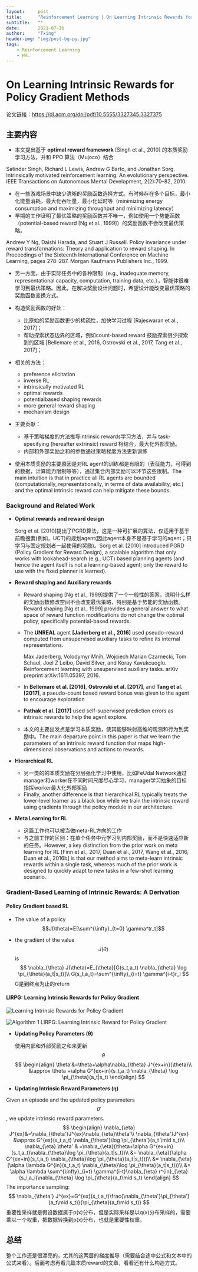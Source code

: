 ```yaml
---
layout:     post
title:      "Reinforcement Learning | On Learning Intrinsic Rewards for Policy Gradient Methods"
subtitle:   ""
date:       2021-07-16
author:     "Txing"
header-img: "img/post-bg-py.jpg"
tags:
    - Reinforcement Learning
    - HRL
---
```


# On Learning Intrinsic Rewards for Policy Gradient Methods

论文链接：https://dl.acm.org/doi/pdf/10.5555/3327345.3327375

## 主要内容

- 本文提出基于 **optimal reward framework** [Singh et al., 2010] 的本质奖励学习方法，并和 PPO 算法（Mujoco）结合

Satinder Singh, Richard L Lewis, Andrew G Barto, and Jonathan Sorg. Intrinsically motivated reinforcement learning: An evolutionary perspective. IEEE Transactions on Autonomous Mental Development, 2(2):70–82, 2010.

- 在一些游戏场景中缺少清晰的奖励函数选择方式。有时候存在多个目标，最小化能量消耗，最大化吞吐量，最小化延时等（minimizing energy consumption and maximizing throughput and minimizing latency）
- 早期的工作证明了最优策略的奖励函数并不唯一，例如使用一个势能函数（potential-based reward [Ng et al., 1999]）的奖励函数不会改变最优策略。

Andrew Y Ng, Daishi Harada, and Stuart J Russell. Policy invariance under reward transformations: Theory and application to reward shaping. In Proceedings of the Sixteenth International Conference on Machine Learning, pages 278–287. Morgan Kaufmann Publishers Inc., 1999.

- 另一方面，由于实际任务中的各种限制（e.g., inadequate memory, representational capacity, computation, training data, etc.），智能体很难学习到最优策略。因此，在解决奖励设计问题时，希望设计能改变最优策略的奖励函数变换方式。

- 构造奖励函数的好处：
  - 比原始的奖励函数更少的稀疏性，加快学习过程 [Rajeswaran et al., 2017]；
  - 帮助探索状态边界的区域，例如count-based reward 鼓励探索很少探索到的区域 [Bellemare et al., 2016, Ostrovski et al., 2017, Tang et al., 2017]；

- 相关的方法：
  - preference elicitation
  - inverse RL
  - intrinsically motivated RL
  - optimal rewards
  - potentialbased shaping rewards
  - more general reward shaping
  - mechanism design
- 主要贡献：
  - 基于策略梯度的方法推导intrinsic rewards学习方法，并与 task-specifying (hereafter extrinsic) reward 相结合，最大化外部奖励。
  - 内部和外部奖励之和的参数通过策略梯度方法更新训练

- 使用本质奖励的主要原因是对RL agent的训练都是有限的（表征能力，可得到的数据，计算能力限制等等），通过集合内部奖励可以环节这些限制。The main intuition is that in practice all RL agents are bounded (computationally, representationally, in terms of data availability, etc.) and the optimal intrinsic reward can help mitigate these bounds.


### Background and Related Work

- **Optimal rewards and reward design**

  Sorg et al. [2010]提出了PGRD算法，这是一种可扩展的算法，仅适用于基于前瞻搜索(例如，UCT)的规划agent(因此agent本身不是基于学习的agent；只学习与固定规划者一起使用的奖励)。Sorg et al. [2010] introduced PGRD (Policy Gradient for Reward Design), a scalable algorithm that only works with lookahead-search (e.g., UCT) based planning agents (and hence the agent itself is not a learning-based agent; only the reward to use with the fixed planner is learned).

- **Reward shaping and Auxiliary rewards**

  - Reward shaping [Ng et al., 1999]提供了一个一般性的答案，说明什么样的奖励函数修改空间不会改变最优策略，特别是基于势能的奖励函数。Reward shaping [Ng et al., 1999] provides a general answer to what space of reward function modifications do not change the optimal policy, specifically potential-based rewards.

  - The **UNREAL** agent **[Jaderberg et al., 2016]** used pseudo-reward computed from unsupervised auxiliary tasks to refine its internal representations.

    Max Jaderberg, Volodymyr Mnih, Wojciech Marian Czarnecki, Tom Schaul, Joel Z Leibo, David Silver, and Koray Kavukcuoglu. Reinforcement learning with unsupervised auxiliary tasks. arXiv preprint arXiv:1611.05397, 2016.

  - In **Bellemare et al. [2016]**, **Ostrovski et al. [2017]**, and **Tang et al. [2017]**, a pseudo-count based reward bonus was given to the agent to encourage exploration

  - **Pathak et al. [2017]** used self-supervised prediction errors as intrinsic rewards to help the agent explore.

  - 本文的主要出发点是学习本质奖励，使其能够映射高维的观测和行为到奖励中。The main departure point in this paper is that we learn the parameters of an intrinsic reward function that maps high-dimensional observations and actions to rewards.

- **Hierarchical RL**

  - 另一类的的本质奖励在分层强化学习中使用，比如FeUdal Network通过manager和worker在不同时间尺度尽心学习，manager学习抽象的目标指挥worker最大化外部奖励
  - Finally, another difference is that hierarchical RL typically treats the lower-level learner as a black box while we train the intrinsic reward using gradients through the policy module in our architecture.

- **Meta Learning for RL**

  - 这篇工作也可以被当做meta-RL方向的工作
  - 与之前工作的区别：在单个任务中元学习到内部奖励，而不是快速适应新的任务。However, a key distinction from the prior work on meta learning for RL [Finn et al., 2017, Duan et al., 2017, Wang et al., 2016, Duan et al., 2016b] is that our method aims to meta-learn intrinsic rewards within a single task, whereas much of the prior work is designed to quickly adapt to new tasks in a few-shot learning scenario.

### Gradient-Based Learning of Intrinsic Rewards: A Derivation

#### Policy Gradient based RL

- The value of a policy $$J(\theta)=E[\sum^{\infty}_{t=0} \gamma^tr_t]$$

- the gradient of the value $$J(\theta)$$ is 
  $$
  \nabla_{\theta} J(\theta)=E_{\theta}[G(s_t,a_t) \nabla_{\theta} \log \pi_{\theta}(a_t|s_t)]\\
  G(s_t,a_t)=\sum^{\infty}_{i=t} \gamma^{i-t}r_i
  $$
  G是到终点为止的return

#### LIRPG: Learning Intrinsic Rewards for Policy Gradient

![Learning Intrinsic Rewards for Policy Gradient](https://raw.githubusercontent.com/txing-casia/txing-casia.github.io/master/img/20210719-1.png)

![Algorithm 1 LIRPG: Learning Intrinsic Reward for Policy Gradient](https://raw.githubusercontent.com/txing-casia/txing-casia.github.io/master/img/20210719-2.png)

- **Updating Policy Parameters (θ)**

  使用内部和外部奖励之和来更新 $$\theta$$
  $$
  \begin{align}
  \theta'&=\theta+\alpha\nabla_{\theta} J^{ex+in}(\theta)\\
  &\approx \theta +\alpha G^{ex+in}(s_t,a_t) \nabla_{\theta} \log \pi_{\theta}(a_t|s_t)
  \end{align}
  $$

- **Updating Intrinsic Reward Parameters (η)**

Given an episode and the updated policy parameters $$\theta'$$ , we update intrinsic reward parameters.
$$
\begin{align}
\nabla_{\eta} J^{ex}&=\nabla_{\theta'}J^{ex}\nabla_{\eta}\theta'\\
\nabla_{\theta'}J^{ex} &\approx G^{ex}(s_t,a_t) \nabla_{\theta'}\log \pi_{\theta'}(a_t \mid s_t)\\
\nabla_{\eta} \theta' & =\nabla_{\eta}(\theta+\alpha G^{ex+in}(s_t,a_t)\nabla_{\theta}\log \pi_{\theta}(a_t|s_t))\\
&= \nabla_{\eta}(\alpha G^{ex+in}(s_t,a_t) \nabla_{\theta}\log \pi_{\theta}(a_t|s_t)))\\
&= \nabla_{\eta}(\alpha \lambda G^{in}(s_t,a_t) \nabla_{\theta}\log \pi_{\theta}(a_t|s_t)))\\
&= \alpha \lambda \sum^{\infty}_{i=t} \gamma^{i-t}\nabla_{\eta} r^{in}_{\eta}(s_i,a_i)\nabla_{\theta} \log \pi_{\theta}(a_t\mid s_t)
\end{align}
$$
The importance sampling:
$$
\nabla_{\theta'} J^{ex}=G^{ex}(s_t,a_t)\frac{\nabla_{\theta'}\pi_{\theta'}(a_t\mid s_t)}{\pi_{\theta}(a_t\mid s_t)}
$$
重要性采样就是假设数据属于p(x)分布，但是实际采样是以q(x)分布采样的，需要乘以一个权重，把数据转换到p(x)分布，也就是重要性权重。



## 总结

整个工作还是很漂亮的，尤其的这两层的梯度推导（需要结合途中公式和文本中的公式来看）。后面考虑再看几篇本质reward的文章，看看还有什么构造方式。

